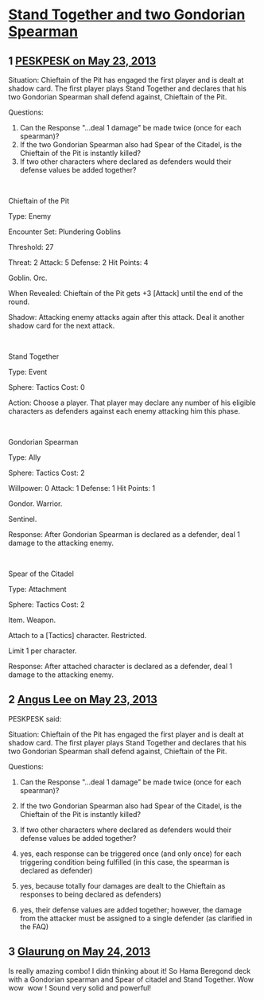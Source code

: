 # [Stand Together and two Gondorian Spearman](https://community.fantasyflightgames.com/topic/84232-stand-together-and-two-gondorian-spearman/)

## 1 [PESKPESK on May 23, 2013](https://community.fantasyflightgames.com/topic/84232-stand-together-and-two-gondorian-spearman/?do=findComment&comment=798147)

Situation: Chieftain of the Pit has engaged the first player and is dealt at shadow card. The first player plays Stand Together and declares that his two Gondorian Spearman shall defend against, Chieftain of the Pit.

Questions:

 1. Can the Response "…deal 1 damage" be made twice (once for each spearman)?
 2. If the two Gondorian Spearman also had Spear of the Citadel, is the Chieftain of the Pit is instantly killed?
 3. If two other characters where declared as defenders would their defense values be added together?

 

Chieftain of the Pit

Type: Enemy

Encounter Set: Plundering Goblins

Threshold: 27

Threat: 2 Attack: 5 Defense: 2 Hit Points: 4

Goblin. Orc.

When Revealed: Chieftain of the Pit gets +3 [Attack] until the end of the round.

Shadow: Attacking enemy attacks again after this attack. Deal it another shadow card for the next attack.

 

Stand Together

Type: Event

Sphere: Tactics Cost: 0

Action: Choose a player. That player may declare any number of his eligible characters as defenders against each enemy attacking him this phase.

 

Gondorian Spearman

Type: Ally

Sphere: Tactics Cost: 2

Willpower: 0 Attack: 1 Defense: 1 Hit Points: 1

Gondor. Warrior.

Sentinel.

Response: After Gondorian Spearman is declared as a defender, deal 1 damage to the attacking enemy.

 

Spear of the Citadel

Type: Attachment

Sphere: Tactics Cost: 2

Item. Weapon.

Attach to a [Tactics] character. Restricted.

Limit 1 per character.

Response: After attached character is declared as a defender, deal 1 damage to the attacking enemy.

## 2 [Angus Lee on May 23, 2013](https://community.fantasyflightgames.com/topic/84232-stand-together-and-two-gondorian-spearman/?do=findComment&comment=798223)

PESKPESK said:

Situation: Chieftain of the Pit has engaged the first player and is dealt at shadow card. The first player plays Stand Together and declares that his two Gondorian Spearman shall defend against, Chieftain of the Pit.

Questions:

 1. Can the Response "…deal 1 damage" be made twice (once for each spearman)?
 2. If the two Gondorian Spearman also had Spear of the Citadel, is the Chieftain of the Pit is instantly killed?
 3. If two other characters where declared as defenders would their defense values be added together?



1. yes, each response can be triggered once (and only once) for each triggering condition being fulfilled (in this case, the spearman is declared as defender)

2. yes, because totally four damages are dealt to the Chieftain as responses to being declared as defenders)

3. yes, their defense values are added together; however, the damage from the attacker must be assigned to a single defender (as clarified in the FAQ)

## 3 [Glaurung on May 24, 2013](https://community.fantasyflightgames.com/topic/84232-stand-together-and-two-gondorian-spearman/?do=findComment&comment=798451)

Is really amazing combo! I didn thinking about it! So Hama Beregond deck with a Gondorian spearman and Spear of citadel and Stand Together. Wow  wow  wow ! Sound very solid and powerful!

